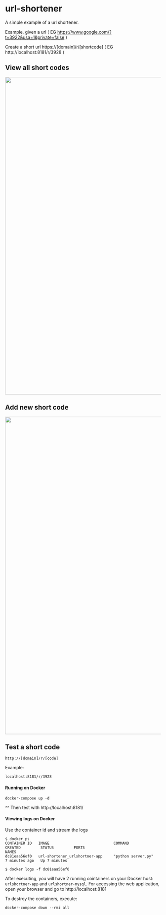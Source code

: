 # url-shortener 

A simple example of a url shortener.  

Example, given a url ( EG https://www.google.com/?t=3922&usa=1&private=false )

Create a short url https://[domain]/r/[shortcode]  ( EG http://localhost:8181/r/3928 )


## View all short codes 
<img src="https://i.imgur.com/nnp6yJT.png" width="1024"/>



## Add new short code 
<img src="https://i.imgur.com/gVAzyol.png" width="1024"/>

## Test a short code 
```
http://[domain]/r/[code]
```
Example: 
```
localhost:8181/r/3928
```




#### Running on Docker

```
docker-compose up -d
```
^^ Then test with http://localhost:8181/ 

#### Viewing logs on Docker

Use the container id and stream the logs
```
$ docker ps
CONTAINER ID   IMAGE                             COMMAND                  CREATED         STATUS         PORTS                                       NAMES
dc81eaa56ef0   url-shortener_urlshortner-app     "python server.py"       7 minutes ago   Up 7 minutes   

$ docker logs -f dc81eaa56ef0 

```


After executing, you will have 2 running cointainers on your Docker host: `urlshortner-app` and `urlshortner-mysql`. For accessing the web application, open your browser and go to http://localhost:8181

To destroy the containers, execute:

```
docker-compose down --rmi all
```
